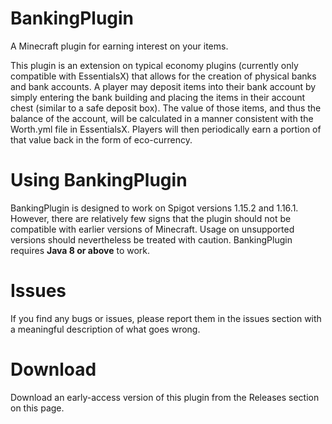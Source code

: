 # BankingPlugin

A Minecraft plugin for earning interest on your items.

This plugin is an extension on typical economy plugins (currently only compatible with EssentialsX) that allows for the creation of physical banks and bank accounts. A player may deposit items into their bank account by simply entering the bank building and placing the items in their account chest (similar to a safe deposit box). The value of those items, and thus the balance of the account, will be calculated in a manner consistent with the Worth.yml file in EssentialsX. Players will then periodically earn a portion of that value back in the form of eco-currency.

# Using BankingPlugin
BankingPlugin is designed to work on Spigot versions 1.15.2 and 1.16.1. However, there are relatively few signs that the plugin should not be compatible with earlier versions of Minecraft. Usage on unsupported versions should nevertheless be treated with caution.
BankingPlugin requires **Java 8 or above** to work.

# Issues

If you find any bugs or issues, please report them in the issues section with a meaningful description of what goes wrong.

# Download

Download an early-access version of this plugin from the Releases section on this page.

